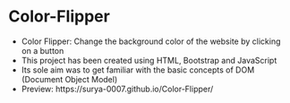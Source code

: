 # Color-Flipper
<ul>
  <li>Color Flipper: Change the background color of the website by clicking on a button</li>
  <li>This project has been created using HTML, Bootstrap and JavaScript</li>
  <li>Its sole aim was to get familiar with the basic concepts of DOM (Document Object Model)</li>
  <li>Preview: https://surya-0007.github.io/Color-Flipper/</li>
</ul>
